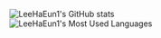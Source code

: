![LeeHaEun1's GitHub stats](https://github-readme-stats.vercel.app/api?username=LeeHaEun1&show_icons=true&theme=flag-india)  
![LeeHaEun1's Most Used Languages](https://github-readme-stats.vercel.app/api/top-langs/?username=LeeHaEun1&layout=compact&theme=flag-india)
